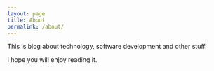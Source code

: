 ```yaml
---
layout: page
title: About
permalink: /about/
---
```


This is  blog about technology, software development and other stuff.

I hope you will enjoy reading it.
